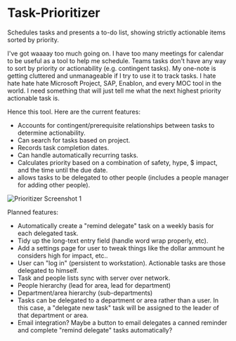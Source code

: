# Task-Prioritizer
Schedules tasks and presents a to-do list, showing strictly actionable items sorted by priority.

I've got waaaay too much going on. I have too many meetings for calendar to be useful as a tool to help me schedule. Teams tasks don't have any way to sort by priority or actionability (e.g. contingent tasks). My one-note is getting cluttered and unmanageable if I try to use it to track tasks. I hate hate hate hate Microsoft Project, SAP, Enablon, and every MOC tool in the world. I need something that will just tell me what the next highest priority actionable task is.

Hence this tool. Here are the current features:

- Accounts for contingent/prerequisite relationships between tasks to determine actionability.
- Can search for tasks based on project.
- Records task completion dates.
- Can handle automatically recurring tasks.
- Calculates priority based on a combination of safety, hype, $ impact, and the time until the due date.
- allows tasks to be delegated to other people (includes a people manager for adding other people).

![Prioritizer Screenshot 1](https://github.com/user-attachments/assets/29c02aec-b444-4a0d-9dc7-8591e472237f)

Planned features:
- Automatically create a "remind delegate" task on a weekly basis for each delegated task.
- Tidy up the long-text entry field (handle word wrap properly, etc).
- Add a settings page for user to tweak things like the dollar ammount he considers high for impact, etc..
- User can "log in" (persistent to workstation). Actionable tasks are those delegated to himself.
- Task and people lists sync with server over network.
- People hierarchy (lead for area, lead for department)
- Department/area hierarchy (sub-departments)
- Tasks can be delegated to a department or area rather than a user. In this case, a "delegate new task" task will be assigned to the leader of that department or area.
- Email integration? Maybe a button to email delegates a canned reminder and complete "remind delegate" tasks automatically?
